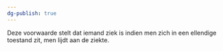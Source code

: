 ```yaml
---
dg-publish: true
---
```

Deze voorwaarde stelt dat iemand ziek is indien men zich in een ellendige toestand zit, men lijdt aan de ziekte.